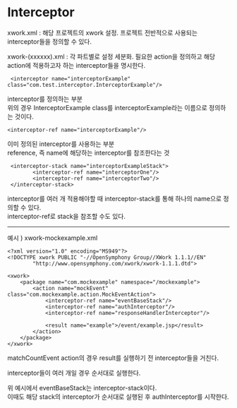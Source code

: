# Interceptor

xwork.xml : 해당 프로젝트의 xwork 설정. 프로젝트 전반적으로 사용되는 interceptor들을 정의할 수 있다.

xwork-(xxxxxx).xml : 각 파트별로 설정 세분화. 필요한 action을 정의하고 해당 action에 적용하고자 하는 interceptor들을 명시한다.

     <interceptor name="interceptorExample" class="com.test.interceptor.InterceptorExample"/> 

interceptor를 정의하는 부분  
위의 경우 InterceptorExample class를 interceptorExample라는 이름으로 정의하는 것이다.  
 
    <interceptor-ref name="interceptorExample"/>

이미 정의된 interceptor를 사용하는 부분  
reference, 즉 name에 해당하는 interceptor를 참조한다는 것  

     <interceptor-stack name="interceptorExampleStack">
            <interceptor-ref name="interceptorOne"/>
            <interceptor-ref name="interceptorTwo"/>
     </interceptor-stack>

interceptor를 여러 개 적용해야할 때 interceptor-stack를 통해 하나의 name으로 정의할 수 있다.  
interceptor-ref로 stack을 참조할 수도 있다.  

* * *

예시 ) xwork-mockexample.xml

    <?xml version="1.0" encoding="MS949"?>
    <!DOCTYPE xwork PUBLIC "-//OpenSymphony Group//XWork 1.1.1//EN"
            "http://www.opensymphony.com/xwork/xwork-1.1.1.dtd">

    <xwork>
        <package name="com.mockexample" namespace="/mockexample">
            <action name="mockEvent" class="com.mockexample.action.MockEventAction">
                <interceptor-ref name="eventBaseStack"/>
                <interceptor-ref name="authInterceptor"/>
                <interceptor-ref name="responseHandlerInterceptor"/>

                <result name="example">/event/example.jsp</result>
            </action>
        </package>
    </xwork>
    
 matchCountEvent action의 경우 result를 실행하기 전 interceptor들을 거친다.
 
 interceptor들이 여러 개일 경우 순서대로 실행한다.
 
 위 예시에서 eventBaseStack는 interceptor-stack이다.  
 이때도 해당 stack의 interceptor가 순서대로 실행된 후 authInterceptor를 시작한다.